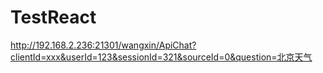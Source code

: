 # TestReact

http://192.168.2.236:21301/wangxin/ApiChat?clientId=xxx&userId=123&sessionId=321&sourceId=0&question=北京天气
